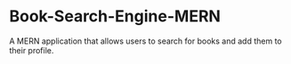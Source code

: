 # Book-Search-Engine-MERN
A MERN application that allows users to search for books and add them to their profile.
